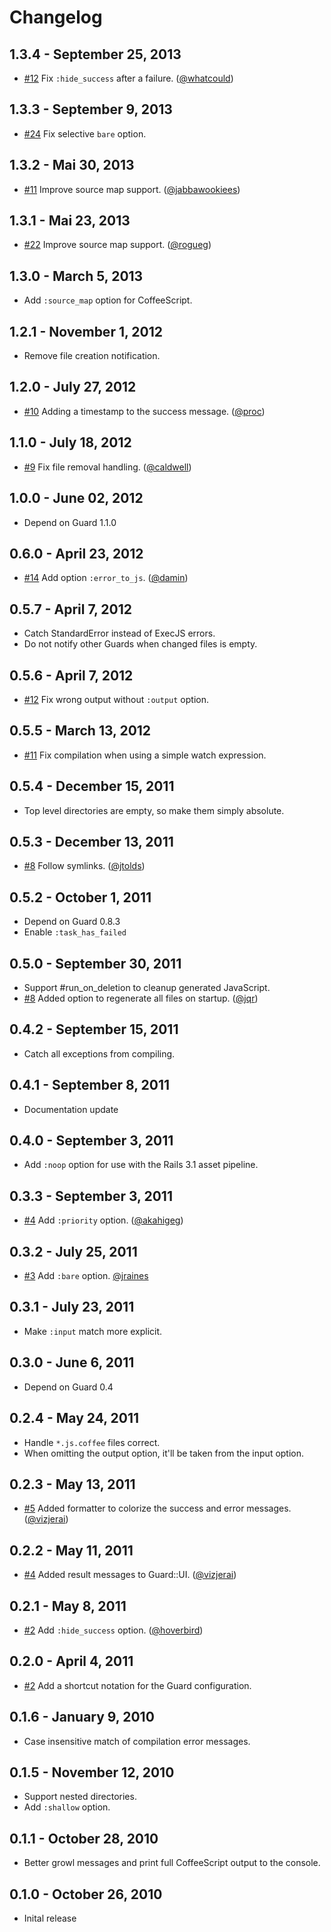 # Changelog

## 1.3.4 - September 25, 2013

- [#12](https://github.com/guard/guard-coffeescript/issues/12) Fix `:hide_success` after a failure. ([@whatcould][])

## 1.3.3 - September 9, 2013

- [#24](https://github.com/netzpirat/guard-coffeescript/issues/24) Fix selective `bare` option.

## 1.3.2 - Mai 30, 2013

- [#11](https://github.com/guard/guard-coffeescript/issues/11) Improve source map support. ([@jabbawookiees][])

## 1.3.1 - Mai 23, 2013

- [#22](https://github.com/netzpirat/guard-coffeescript/pull/22) Improve source map support. ([@rogueg][])

## 1.3.0 - March 5, 2013

- Add `:source_map` option for CoffeeScript.

## 1.2.1 - November 1, 2012

- Remove file creation notification.

## 1.2.0 - July 27, 2012

- [#10](https://github.com/guard/guard-coffeescript/pull/10) Adding a timestamp to the success message. ([@proc][])

## 1.1.0 - July 18, 2012

- [#9](https://github.com/guard/guard-coffeescript/pull/9) Fix file removal handling. ([@caldwell][])

## 1.0.0 - June 02, 2012

- Depend on Guard 1.1.0

## 0.6.0 - April 23, 2012

- [#14](https://github.com/netzpirat/guard-coffeescript/pull/14) Add option `:error_to_js`. ([@damin][])

## 0.5.7 - April 7, 2012

- Catch StandardError instead of ExecJS errors.
- Do not notify other Guards when changed files is empty.

## 0.5.6 - April 7, 2012

- [#12](https://github.com/netzpirat/guard-coffeescript/issues/12) Fix wrong output without `:output` option.

## 0.5.5 - March 13, 2012

- [#11](https://github.com/netzpirat/guard-coffeescript/issues/11) Fix compilation when using a simple watch expression.

## 0.5.4 - December 15, 2011

- Top level directories are empty, so make them simply absolute.

## 0.5.3 - December 13, 2011

- [#8](https://github.com/guard/guard-coffeescript/pull/8) Follow symlinks. ([@jtolds][])

## 0.5.2 - October 1, 2011

- Depend on Guard 0.8.3
- Enable `:task_has_failed`

## 0.5.0 - September 30, 2011

- Support #run_on_deletion to cleanup generated JavaScript.
- [#8](https://github.com/netzpirat/guard-coffeescript/pull/8) Added option to regenerate all files on startup. ([@jqr][])

## 0.4.2 - September 15, 2011

- Catch all exceptions from compiling.

## 0.4.1 - September 8, 2011

- Documentation update

## 0.4.0 - September 3, 2011

- Add `:noop` option for use with the Rails 3.1 asset pipeline.

## 0.3.3 - September 3, 2011

- [#4](https://github.com/guard/guard-coffeescript/pull/4) Add `:priority` option. ([@akahigeg][])

## 0.3.2 - July 25, 2011

- [#3](https://github.com/guard/guard-coffeescript/pull/3) Add `:bare` option. [@jraines][]

## 0.3.1 - July 23, 2011

- Make `:input` match more explicit.

## 0.3.0 - June 6, 2011

- Depend on Guard 0.4

## 0.2.4 - May 24, 2011

- Handle `*.js.coffee` files correct.
- When omitting the output option, it'll be taken from the input option.

## 0.2.3 - May 13, 2011

- [#5](https://github.com/netzpirat/guard-coffeescript/pull/5) Added formatter to colorize the success and error messages. ([@vizjerai][])

## 0.2.2 - May 11, 2011

- [#4](https://github.com/netzpirat/guard-coffeescript/pull/4) Added result messages to Guard::UI. ([@vizjerai][])

## 0.2.1 - May 8, 2011

- [#2](https://github.com/guard/guard-coffeescript/pull/2) Add `:hide_success` option. ([@hoverbird][])

## 0.2.0 - April 4, 2011

- [#2](https://github.com/netzpirat/guard-coffeescript/issues/2) Add a shortcut notation for the Guard configuration.

## 0.1.6 - January 9, 2010

- Case insensitive match of compilation error messages.

## 0.1.5 - November 12, 2010

- Support nested directories.
- Add `:shallow` option.

## 0.1.1 - October 28, 2010

- Better growl messages and print full CoffeeScript output to the console.

## 0.1.0 - October 26, 2010

- Inital release

[@MyD]: https://github.com/MyD
[@akahigeg]: https://github.com/akahigeg
[@caldwell]: https://github.com/caldwell
[@damin]: https://github.com/damin
[@hoverbird]: https://github.com/hoverbird
[@jabbawookiees]: https://github.com/jabbawookiees
[@jraines]: https://github.com/jraines
[@jqr]: https://github.com/jqr
[@jtolds]: https://github.com/jtolds
[@proc]: https://github.com/proc
[@rogueg]: https://github.com/rogueg
[@vizjerai]: https://github.com/vizjerai
[@whatcould]: https://github.com/whatcould
